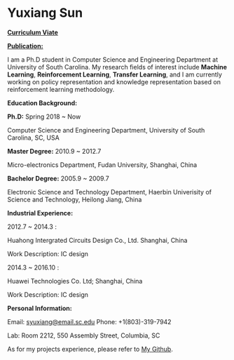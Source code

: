 # Yuxiang Sun

[**Curriculum Viate**]()   

[**Publication:**]()                        

I am a Ph.D student in Computer Science and Engineering Department at University of South Carolina. My research fields of interest include **Machine Learning**, **Reinforcement Learning**, **Transfer Learning**, and I am currently working on policy representation and knowledge representation based on reinforcement learning methodology.


**Education Background:**

**Ph.D:** Spring 2018 ~ Now

   Computer Science and Engineering Department, University of South Carolina, SC, USA
      
**Master Degree:** 2010.9 ~ 2012.7

   Micro-electronics Department, Fudan University, Shanghai, China
      
**Bachelor Degree:** 2005.9 ~ 2009.7

   Electronic Science and Technology Department, Haerbin Univerisity of Science and Technology, Heilong Jiang, China
      

**Industrial Experience:** 

2012.7 ~ 2014.3 : 
  
   Huahong Intergrated Circuits Design Co., Ltd. Shanghai, China

   Work Description: IC design
   
2014.3 ~ 2016.10 :

  Huawei Technologies Co. Ltd;  Shanghai, China
  
  Work Description: IC design


**Personal Information:**

Email: syuxiang@email.sc.edu                           Phone: +1(803)-319-7942

Lab: Room 2212, 550 Assembly Street, Columbia, SC

As for my projects experience, please refer to [My Github](https://github.com/SunCherry).

